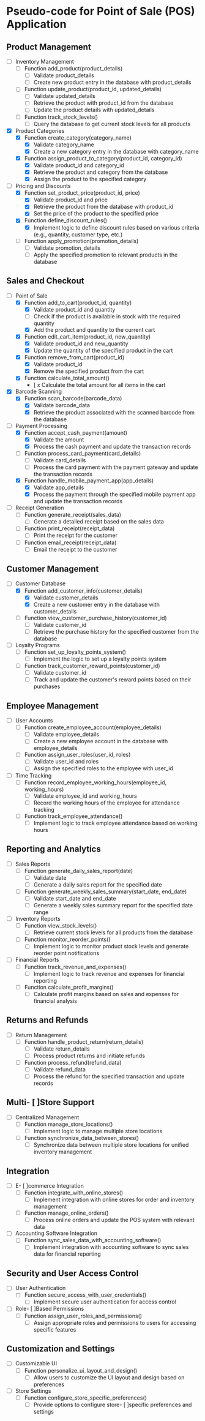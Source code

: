 # Pseudo-code for Point of Sale (POS) Application

## Product Management
- [ ] Inventory Management
    - [ ] Function add_product(product_details)
        - [ ] Validate product_details
        - [ ] Create new product entry in the database with product_details
    - [ ] Function update_product(product_id, updated_details)
        - [ ] Validate updated_details
        - [ ] Retrieve the product with product_id from the database
        - [ ] Update the product details with updated_details
    - [ ] Function track_stock_levels()
        - [ ] Query the database to get current stock levels for all products

- [x] Product Categories
    - [x] Function create_category(category_name)
        - [x] Validate category_name
        - [x] Create a new category entry in the database with category_name
    - [x] Function assign_product_to_category(product_id, category_id)
        - [x] Validate product_id and category_id
        - [x] Retrieve the product and category from the database
        - [x] Assign the product to the specified category

- [ ] Pricing and Discounts
    - [x] Function set_product_price(product_id, price)
        - [x] Validate product_id and price
        - [x] Retrieve the product from the database with product_id
        - [x] Set the price of the product to the specified price
    - [x] Function define_discount_rules()
        - [x] Implement logic to define discount rules based on various criteria (e.g., quantity, customer type, etc.)
    - [ ] Function apply_promotion(promotion_details)
        - [ ] Validate promotion_details
        - [ ] Apply the specified promotion to relevant products in the database

## Sales and Checkout
- [ ] Point of Sale
    - [x] Function add_to_cart(product_id, quantity)
        - [x] Validate product_id and quantity
        - [ ] Check if the product is available in stock with the required quantity
        - [x] Add the product and quantity to the current cart
    - [x] Function edit_cart_item(product_id, new_quantity)
        - [x] Validate product_id and new_quantity
        - [x] Update the quantity of the specified product in the cart
    - [x] Function remove_from_cart(product_id)
        - [x] Validate product_id
        - [x] Remove the specified product from the cart
    - [x] Function calculate_total_amount()
        - [ x Calculate the total amount for all items in the cart

- [x] Barcode Scanning
    - [x] Function scan_barcode(barcode_data)
        - [x] Validate barcode_data
        - [x] Retrieve the product associated with the scanned barcode from the database

- [ ] Payment Processing
    - [x] Function accept_cash_payment(amount)
        - [x] Validate the amount
        - [x] Process the cash payment and update the transaction records
    - [ ] Function process_card_payment(card_details)
        - [ ] Validate card_details
        - [ ] Process the card payment with the payment gateway and update the transaction records
    - [x] Function handle_mobile_payment_app(app_details)
        - [x] Validate app_details
        - [x] Process the payment through the specified mobile payment app and update the transaction records

- [ ] Receipt Generation
    - [ ] Function generate_receipt(sales_data)
        - [ ] Generate a detailed receipt based on the sales data
    - [ ] Function print_receipt(receipt_data)
        - [ ] Print the receipt for the customer
    - [ ] Function email_receipt(receipt_data)
        - [ ] Email the receipt to the customer

## Customer Management
- [ ] Customer Database
    - [x] Function add_customer_info(customer_details)
        - [x] Validate customer_details
        - [x] Create a new customer entry in the database with customer_details
    - [ ] Function view_customer_purchase_history(customer_id)
        - [ ] Validate customer_id
        - [ ] Retrieve the purchase history for the specified customer from the database

- [ ] Loyalty Programs
    - [ ] Function set_up_loyalty_points_system()
        - [ ] Implement the logic to set up a loyalty points system
    - [ ] Function track_customer_reward_points(customer_id)
        - [ ] Validate customer_id
        - [ ] Track and update the customer's reward points based on their purchases

## Employee Management
- [ ] User Accounts
    - [ ] Function create_employee_account(employee_details)
        - [ ] Validate employee_details
        - [ ] Create a new employee account in the database with employee_details
    - [ ] Function assign_user_roles(user_id, roles)
        - [ ] Validate user_id and roles
        - [ ] Assign the specified roles to the employee with user_id

- [ ] Time Tracking
    - [ ] Function record_employee_working_hours(employee_id, working_hours)
        - [ ] Validate employee_id and working_hours
        - [ ] Record the working hours of the employee for attendance tracking
    - [ ] Function track_employee_attendance()
        - [ ] Implement logic to track employee attendance based on working hours

## Reporting and Analytics
- [ ] Sales Reports
    - [ ] Function generate_daily_sales_report(date)
        - [ ] Validate date
        - [ ] Generate a daily sales report for the specified date
    - [ ] Function generate_weekly_sales_summary(start_date, end_date)
        - [ ] Validate start_date and end_date
        - [ ] Generate a weekly sales summary report for the specified date range

- [ ] Inventory Reports
    - [ ] Function view_stock_levels()
        - [ ] Retrieve current stock levels for all products from the database
    - [ ] Function monitor_reorder_points()
        - [ ] Implement logic to monitor product stock levels and generate reorder point notifications

- [ ] Financial Reports
    - [ ] Function track_revenue_and_expenses()
        - [ ] Implement logic to track revenue and expenses for financial reporting
    - [ ] Function calculate_profit_margins()
        - [ ] Calculate profit margins based on sales and expenses for financial analysis

## Returns and Refunds
- [ ] Return Management
    - [ ] Function handle_product_return(return_details)
        - [ ] Validate return_details
        - [ ] Process product returns and initiate refunds
    - [ ] Function process_refund(refund_data)
        - [ ] Validate refund_data
        - [ ] Process the refund for the specified transaction and update records

## Multi- [ ]Store Support
- [ ] Centralized Management
    - [ ] Function manage_store_locations()
        - [ ] Implement logic to manage multiple store locations
    - [ ] Function synchronize_data_between_stores()
        - [ ] Synchronize data between multiple store locations for unified inventory management

## Integration
- [ ] E- [ ]commerce Integration
    - [ ] Function integrate_with_online_stores()
        - [ ] Implement integration with online stores for order and inventory management
    - [ ] Function manage_online_orders()
        - [ ] Process online orders and update the POS system with relevant data

- [ ] Accounting Software Integration
    - [ ] Function sync_sales_data_with_accounting_software()
        - [ ] Implement integration with accounting software to sync sales data for financial reporting

## Security and User Access Control
- [ ] User Authentication
    - [ ] Function secure_access_with_user_credentials()
        - [ ] Implement secure user authentication for access control

- [ ] Role- [ ]Based Permissions
    - [ ] Function assign_user_roles_and_permissions()
        - [ ] Assign appropriate roles and permissions to users for accessing specific features

## Customization and Settings
- [ ] Customizable UI
    - [ ] Function personalize_ui_layout_and_design()
        - [ ] Allow users to customize the UI layout and design based on preferences

- [ ] Store Settings
    - [ ] Function configure_store_specific_preferences()
        - [ ] Provide options to configure store- [ ]specific preferences and settings
